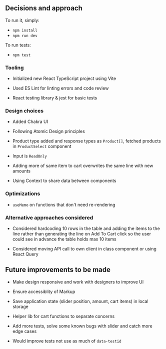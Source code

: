 ## Decisions and approach

To run it, simply:

- `npm install`
- `npm run dev`

To run tests:

- `npm test`

### Tooling

- Initialized new React TypeScript project using Vite

- Used ES Lint for linting errors and code review

- React testing library & jest for basic tests

### Design choices

- Added Chakra UI

- Following Atomic Design principles

- Product type added and response types as `Product[]`, fetched products in `ProductSelect` component

- Input is `ReadOnly`

- Adding more of same item to cart overwrites the same line with new amounts

- Using Context to share data between components

### Optimizations

- `useMemo` on functions that don't need re-rendering

### Alternative approaches considered

- Considered hardcoding 10 rows in the table and adding the items to the line rather than generating the line on Add To Cart click so the user could see in advance the table holds max 10 items

- Considered moving API call to own client in class component or using React Query

## Future improvements to be made

- Make design responsive and work with designers to improve UI

- Ensure accessiblity of Markup

- Save application state (slider position, amount, cart items) in local storage

- Helper lib for cart functions to separate concerns

- Add more tests, solve some known bugs with slider and catch more edge cases

- Would improve tests not use as much of `data-testid`
